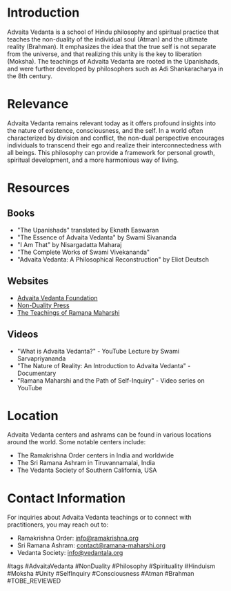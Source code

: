 # Introduction
Advaita Vedanta is a school of Hindu philosophy and spiritual practice that teaches the non-duality of the individual soul (Atman) and the ultimate reality (Brahman). It emphasizes the idea that the true self is not separate from the universe, and that realizing this unity is the key to liberation (Moksha). The teachings of Advaita Vedanta are rooted in the Upanishads, and were further developed by philosophers such as Adi Shankaracharya in the 8th century.

# Relevance
Advaita Vedanta remains relevant today as it offers profound insights into the nature of existence, consciousness, and the self. In a world often characterized by division and conflict, the non-dual perspective encourages individuals to transcend their ego and realize their interconnectedness with all beings. This philosophy can provide a framework for personal growth, spiritual development, and a more harmonious way of living.

# Resources
## Books
- "The Upanishads" translated by Eknath Easwaran
- "The Essence of Advaita Vedanta" by Swami Sivananda
- "I Am That" by Nisargadatta Maharaj
- "The Complete Works of Swami Vivekananda"
- "Advaita Vedanta: A Philosophical Reconstruction" by Eliot Deutsch

## Websites
- [Advaita Vedanta Foundation](http://www.advaita-vedanta.org)
- [Non-Duality Press](https://www.non-dualitypress.com)
- [The Teachings of Ramana Maharshi](http://www.ramana-maharshi.org)

## Videos
- "What is Advaita Vedanta?" - YouTube Lecture by Swami Sarvapriyananda
- "The Nature of Reality: An Introduction to Advaita Vedanta" - Documentary
- "Ramana Maharshi and the Path of Self-Inquiry" - Video series on YouTube

# Location
Advaita Vedanta centers and ashrams can be found in various locations around the world. Some notable centers include:
- The Ramakrishna Order centers in India and worldwide
- The Sri Ramana Ashram in Tiruvannamalai, India
- The Vedanta Society of Southern California, USA

# Contact Information
For inquiries about Advaita Vedanta teachings or to connect with practitioners, you may reach out to:
- Ramakrishna Order: info@ramakrishna.org
- Sri Ramana Ashram: contact@ramana-maharshi.org
- Vedanta Society: info@vedantala.org

#tags 
#AdvaitaVedanta #NonDuality #Philosophy #Spirituality #Hinduism #Moksha #Unity #SelfInquiry #Consciousness #Atman #Brahman #TOBE_REVIEWED
